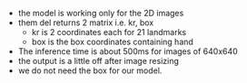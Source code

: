 - the model is working only for the 2D images
- them del returns 2 matrix i.e. kr, box
    - kr is 2 coordinates each for 21 landmarks
    - box is the box coordinates containing hand
- The inference time is about 500ms for images of 640x640
- the output is a little off after image resizing
- we do not need the box for our model.